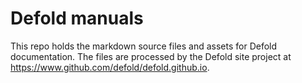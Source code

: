 # Defold manuals

This repo holds the markdown source files and assets for Defold documentation. The files are processed by the Defold site project at https://www.github.com/defold/defold.github.io.
